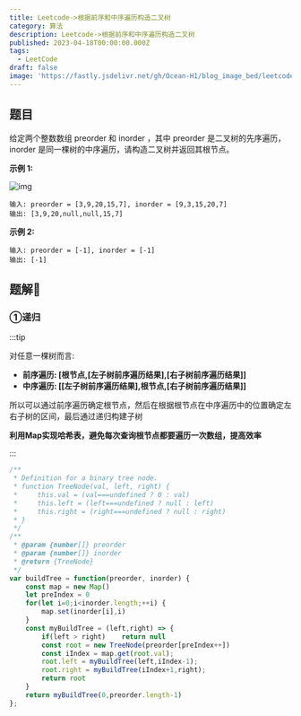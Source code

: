 ```yaml
---
title: Leetcode->根据前序和中序遍历构造二叉树
category: 算法
description: Leetcode->根据前序和中序遍历构造二叉树
published: 2023-04-18T00:00:00.000Z
tags:
  - LeetCode
draft: false
image: 'https://fastly.jsdelivr.net/gh/Ocean-H1/blog_image_bed/leetcode.png'
---
```


## 题目

给定两个整数数组 preorder 和 inorder ，其中 preorder 是二叉树的先序遍历， inorder 是同一棵树的中序遍历，请构造二叉树并返回其根节点。

**示例 1:**

![img](https://assets.leetcode.com/uploads/2021/02/19/tree.jpg)

```
输入: preorder = [3,9,20,15,7], inorder = [9,3,15,20,7]
输出: [3,9,20,null,null,15,7]
```



**示例 2:**

```
输入: preorder = [-1], inorder = [-1]
输出: [-1]
```

## 题解:key:

### ①递归

:::tip

对任意一棵树而言:

* **前序遍历: [根节点,[左子树前序遍历结果],[右子树前序遍历结果]]**
* **中序遍历: [[左子树前序遍历结果],根节点,[右子树前序遍历结果]]**

所以可以通过前序遍历确定根节点，然后在根据根节点在中序遍历中的位置确定左右子树的区间，最后通过递归构建子树

**利用Map实现哈希表，避免每次查询根节点都要遍历一次数组，提高效率**

:::

```javascript
/**
 * Definition for a binary tree node.
 * function TreeNode(val, left, right) {
 *     this.val = (val===undefined ? 0 : val)
 *     this.left = (left===undefined ? null : left)
 *     this.right = (right===undefined ? null : right)
 * }
 */
/**
 * @param {number[]} preorder
 * @param {number[]} inorder
 * @return {TreeNode}
 */
var buildTree = function(preorder, inorder) {
    const map = new Map()
    let preIndex = 0
    for(let i=0;i<inorder.length;++i) {
        map.set(inorder[i],i)
    }
    const myBuildTree = (left,right) => {
        if(left > right)    return null
        const root = new TreeNode(preorder[preIndex++])
        const iIndex = map.get(root.val);
        root.left = myBuildTree(left,iIndex-1);
        root.right = myBuildTree(iIndex+1,right);
        return root
    }
    return myBuildTree(0,preorder.length-1)
};
```

